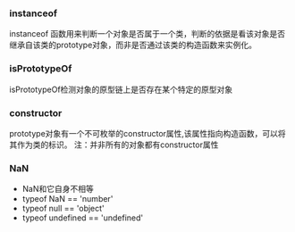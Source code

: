 ### instanceof

instanceof 函数用来判断一个对象是否属于一个类，判断的依据是看该对象是否继承自该类的prototype对象，而非是否通过该类的构造函数来实例化。

### isPrototypeOf

isPrototypeOf检测对象的原型链上是否存在某个特定的原型对象

### constructor
prototype对象有一个不可枚举的constructor属性,该属性指向构造函数，可以将其作为类的标识。
注：并非所有的对象都有constructor属性

### NaN

* NaN和它自身不相等
* typeof NaN == 'number'
* typeof null == 'object'
* typeof undefined == 'undefined'


